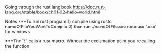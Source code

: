 Going through the rust lang book
https://doc.rust-lang.org/stable/book/ch01-02-hello-world.html


Notes
***To run rust program 
    1) compile using rustc nameOfFileYouWantToCompile
    2) then run ./nameOfFile.exe note:use '.exe' for windows

***The "!" calls a rust macro. Without the exclamation point you're calling the function
